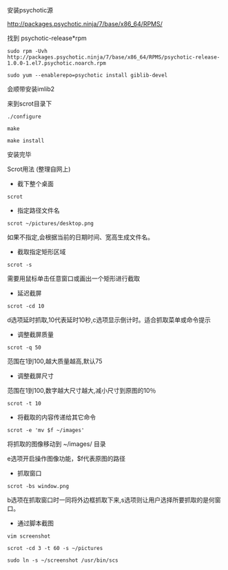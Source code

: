 
安装psychotic源

http://packages.psychotic.ninja/7/base/x86_64/RPMS/

找到 psychotic-release*rpm

`sudo rpm -Uvh http://packages.psychotic.ninja/7/base/x86_64/RPMS/psychotic-release-1.0.0-1.el7.psychotic.noarch.rpm`

`sudo yum --enablerepo=psychotic install giblib-devel`

会顺带安装imlib2


来到scrot目录下

`./configure`

`make`

`make install`

安装完毕

Scrot用法
(整理自网上)

+ 截下整个桌面

`scrot`

+ 指定路径文件名

`scrot ~/pictures/desktop.png`

如果不指定,会根据当前的日期时间、宽高生成文件名。

+ 截取指定矩形区域
 
`scrot -s`

需要用鼠标单击任意窗口或画出一个矩形进行截取

+ 延迟截屏

`scrot -cd 10`

d选项延时抓取,10代表延时10秒,c选项显示倒计时。适合抓取菜单或命令提示

+ 调整截屏质量

`scrot -q 50`

范围在1到100,越大质量越高,默认75


+ 调整截屏尺寸

范围在1到100,数字越大尺寸越大,减小尺寸到原图的10％

`scrot -t 10`

+ 将截取的内容传递给其它命令

`scrot -e 'mv $f ~/images'`

将抓取的图像移动到 ~/images/ 目录

e选项开启操作图像功能，$f代表原图的路径

+ 抓取窗口

`scrot -bs window.png`

b选项在抓取窗口时一同将外边框抓取下来,s选项则让用户选择所要抓取的是何窗口。
　
+ 通过脚本截图

`vim screenshot`

`scrot -cd 3 -t 60 -s ~/pictures`

`sudo ln -s ~/screenshot /usr/bin/scs`

